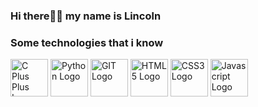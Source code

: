 ### Hi there👋👋 my name is Lincoln

### Some technologies that i know
<div>
  <img width="60rem" title="C Plus Plus Logo" height="60rem" src="https://cdn.jsdelivr.net/gh/devicons/devicon/icons/cplusplus/cplusplus-original.svg" />
  <img width="60rem" title="Python Logo" height="60rem" src="https://cdn.jsdelivr.net/gh/devicons/devicon/icons/python/python-original.svg" />
  <img width="60rem" title="GIT Logo" height="60rem" src="https://cdn.jsdelivr.net/gh/devicons/devicon/icons/git/git-original.svg" />
  <img width="60rem" title="HTML5 Logo" height="60rem" src="https://cdn.jsdelivr.net/gh/devicons/devicon/icons/html5/html5-original.svg" />
  <img width="60rem" title="CSS3 Logo" height="60rem" src="https://cdn.jsdelivr.net/gh/devicons/devicon/icons/css3/css3-original.svg" />
  <img width="60rem" title="Javascript Logo" height="60rem" src="https://cdn.jsdelivr.net/gh/devicons/devicon/icons/javascript/javascript-original.svg" />
</div>
